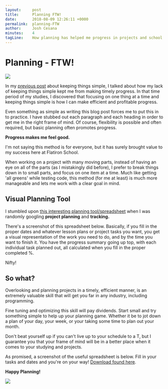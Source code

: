 ```yaml
---
layout:     post
title:      Planning FTW!
date:       2018-08-09 12:26:11 +0000
permalink:  planning-FTW
author:     Josh Cesana
minutes:    4
tagLine:    How planning has helped me progress in projects and school.
---
```


# Planning - FTW!
![](https://media.giphy.com/media/91r1cHbbFaRFu/giphy.gif)

In my [previous post](/please_k_i_s_s) about keeping things simple, I talked about how my lack of keeping things simple kept me from making timely progress. In that time period of my studies, I discovered that focusing on one thing at a time and keeping things simple is how I can make efficient and profitable progress.

Even something as simple as writing this blog post forces me to put this in to practice. I have stubbed out each paragraph and each heading in order to get me in the right frame of mind. Of course, flexibility is possible and often required, but basic planning often promotes progress.

**Progress makes me feel good.**

I'm not saying this method is for everyone, but it has surely brought value to my success here at Flatiron School.

When working on a project with many moving parts, instead of having an eye on all of the parts (as I mistakingly did before), I prefer to break things down in to small parts, and focus on one item at a time. Much like getting 'all greens' while testing code, this method (for me at least) is much more manageable and lets me work with a clear goal in mind.

## Visual Planning Tool

I stumbled upon [this interesting planning tool/spreadsheet](https://docs.google.com/spreadsheets/d/1XJSYlEeR9UGgsum36cKJalVUXnpuC-hER9b7NaR2PCU/edit?usp=sharing) when I was randomly googling **project planning** and **tracking.**

There's a screenshot of this spreadsheet below. Basically, if you fill in the proper dates and whatever lesson plans or project tasks you want, you get a visual representation of the work you need to do, and by the time you want to finish it. You have the progress summary going up top, with each individual task planned out, all calculated when you fill in the proper completed %.

Nifty!

## So what?

Overlooking and planning projects in a timely, efficient manner, is an extremely valuable skill that will get you far in any industry, including programming.

Fine tuning and optimizing this skill will pay dividends. Start small and try something simple to help up your planning game. Whether it be to jot down a plan of your day, your week, or your taking some time to plan out your month.

Don't beat yourself up if you can't live up to your schedule to a T, but I guarantee you that your frame of mind will be in a better place when it comes to your studying and projects.

As promised, a screenshot of the useful spreadsheet is below. Fill in your tasks and dates and you're on your way! [Download found here](https://docs.google.com/spreadsheets/d/1XJSYlEeR9UGgsum36cKJalVUXnpuC-hER9b7NaR2PCU/edit?usp=sharing).

**Happy Planning!**

![](https://i.imgur.com/GIgSXV8.png)
